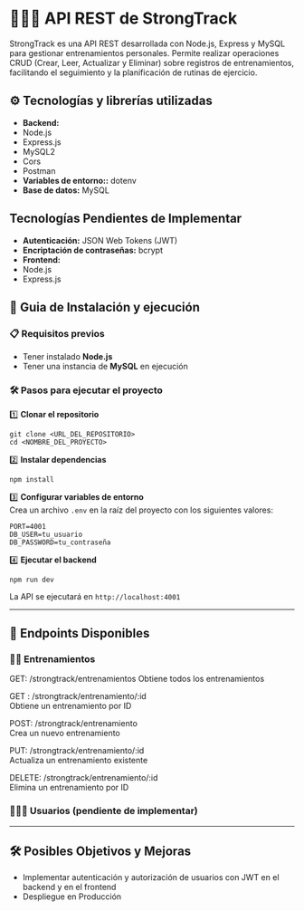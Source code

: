 # 🏋🏼‍♀️ API REST de StrongTrack

StrongTrack es una API REST desarrollada con Node.js, Express y MySQL para gestionar entrenamientos personales. Permite realizar operaciones CRUD (Crear, Leer, Actualizar y Eliminar) sobre registros de entrenamientos, facilitando el seguimiento y la planificación de rutinas de ejercicio.

## ⚙️ Tecnologías y librerías utilizadas
- **Backend:**
- Node.js
- Express.js
- MySQL2
- Cors
- Postman
- **Variables de entorno::** dotenv
- **Base de datos:** MySQL

## Tecnologías Pendientes de Implementar
- **Autenticación:** JSON Web Tokens (JWT)
- **Encriptación de contraseñas:** bcrypt
- **Frontend:**
- Node.js
- Express.js

## 🚀 Guia de Instalación y ejecución

### 📋 Requisitos previos
- Tener instalado **Node.js**
- Tener una instancia de **MySQL** en ejecución


### 🛠️ Pasos para ejecutar el proyecto

1️⃣ **Clonar el repositorio**
```
git clone <URL_DEL_REPOSITORIO>
cd <NOMBRE_DEL_PROYECTO>
```

2️⃣ **Instalar dependencias**
```
npm install
```

3️⃣ **Configurar variables de entorno**  
Crea un archivo `.env` en la raíz del proyecto con los siguientes valores:
```
PORT=4001
DB_USER=tu_usuario
DB_PASSWORD=tu_contraseña
```

4️⃣ **Ejecutar el backend**
```
npm run dev
```
La API se ejecutará en `http://localhost:4001`


---

## 📡 Endpoints Disponibles
### 🏋️‍♂️ Entrenamientos

GET:	/strongtrack/entrenamientos	
        Obtiene todos los entrenamientos

GET	:   /strongtrack/entrenamiento/:id	
        Obtiene un entrenamiento por ID

POST:   /strongtrack/entrenamiento	
        Crea un nuevo entrenamiento

PUT:	/strongtrack/entrenamiento/:id	
        Actualiza un entrenamiento existente

DELETE:	/strongtrack/entrenamiento/:id	
        Elimina un entrenamiento por ID


### 👩🏻‍🦳 Usuarios (pendiente de implementar)


---

## 🛠 Posibles Objetivos y Mejoras
- Implementar autenticación y autorización de usuarios con JWT en el backend y en el frontend
- Despliegue en Producción


